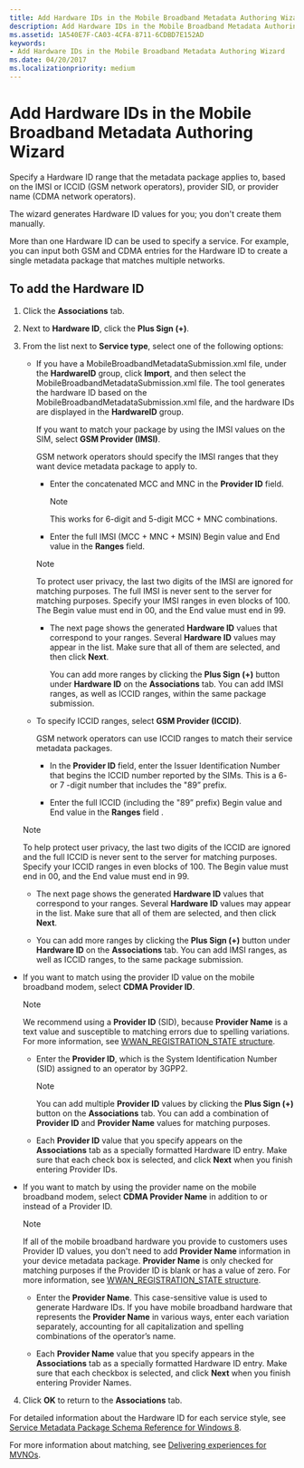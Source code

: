 ```yaml
---
title: Add Hardware IDs in the Mobile Broadband Metadata Authoring Wizard
description: Add Hardware IDs in the Mobile Broadband Metadata Authoring Wizard
ms.assetid: 1A540E7F-CA03-4CFA-8711-6CDBD7E152AD
keywords:
- Add Hardware IDs in the Mobile Broadband Metadata Authoring Wizard
ms.date: 04/20/2017
ms.localizationpriority: medium
---
```


# Add Hardware IDs in the Mobile Broadband Metadata Authoring Wizard

Specify a Hardware ID range that the metadata package applies to, based on the IMSI or ICCID (GSM network operators), provider SID, or provider name (CDMA network operators).

The wizard generates Hardware ID values for you; you don't create them manually.

More than one Hardware ID can be used to specify a service. For example, you can input both GSM and CDMA entries for the Hardware ID to create a single metadata package that matches multiple networks.

## To add the Hardware ID

1. Click the **Associations** tab.

2. Next to **Hardware ID**, click the **Plus Sign (+)**.

3. From the list next to **Service type**, select one of the following options:

    - If you have a MobileBroadbandMetadataSubmission.xml file, under the **HardwareID** group, click **Import**, and then select the MobileBroadbandMetadataSubmission.xml file. The tool generates the hardware ID based on the MobileBroadbandMetadataSubmission.xml file, and the hardware IDs are displayed in the **HardwareID** group.

      If you want to match your package by using the IMSI values on the SIM, select **GSM Provider (IMSI)**.

      GSM network operators should specify the IMSI ranges that they want device metadata package to apply to.

      - Enter the concatenated MCC and MNC in the **Provider ID** field.

        > [!NOTE]
        > This works for 6-digit and 5-digit MCC + MNC combinations.

      - Enter the full IMSI (MCC + MNC + MSIN) Begin value and End value in the **Ranges** field.

      > [!NOTE]
      > To protect user privacy, the last two digits of the IMSI are ignored for matching purposes. The full IMSI is never sent to the server for matching purposes. Specify your IMSI ranges in even blocks of 100. The Begin value must end in 00, and the End value must end in 99.

      - The next page shows the generated **Hardware ID** values that correspond to your ranges. Several **Hardware ID** values may appear in the list. Make sure that all of them are selected, and then click **Next**.

        You can add more ranges by clicking the **Plus Sign (+)** button under **Hardware ID** on the **Associations** tab. You can add IMSI ranges, as well as ICCID ranges, within the same package submission.

    - To specify ICCID ranges, select **GSM Provider (ICCID)**.

      GSM network operators can use ICCID ranges to match their service metadata packages.

      - In the **Provider ID** field, enter the Issuer Identification Number that begins the ICCID number reported by the SIMs. This is a 6- or 7 -digit number that includes the "89” prefix.
  
      - Enter the full ICCID (including the "89” prefix) Begin value and End value in the **Ranges** field .

    > [!NOTE]
    > To help protect user privacy, the last two digits of the ICCID are ignored and the full ICCID is never sent to the server for matching purposes. Specify your ICCID ranges in even blocks of 100. The Begin value must end in 00, and the End value must end in 99.

      - The next page shows the generated **Hardware ID** values that correspond to your ranges. Several **Hardware ID** values may appear in the list. Make sure that all of them are selected, and then click **Next**.

      - You can add more ranges by clicking the **Plus Sign (+)** button under **Hardware ID** on the **Associations** tab. You can add IMSI ranges, as well as ICCID ranges, to the same package submission.

- If you want to match using the provider ID value on the mobile broadband modem, select **CDMA Provider ID**.
  
  > [!NOTE]
  > We recommend using a **Provider ID** (SID), because **Provider Name** is a text value and susceptible to matching errors due to spelling variations. For more information, see [WWAN\_REGISTRATION\_STATE structure](/windows-hardware/drivers/ddi/wwan/ns-wwan-_wwan_registration_state).

  - Enter the **Provider ID**, which is the System Identification Number (SID) assigned to an operator by 3GPP2.
  
      > [!NOTE]
      > You can add multiple **Provider ID** values by clicking the **Plus Sign (+)** button on the **Associations** tab. You can add a combination of **Provider ID** and **Provider Name** values for matching purposes.

  - Each **Provider ID** value that you specify appears on the **Associations** tab as a specially formatted Hardware ID entry. Make sure that each check box is selected, and click **Next** when you finish entering Provider IDs.

- If you want to match by using the provider name on the mobile broadband modem, select **CDMA Provider Name** in addition to or instead of a Provider ID.

  > [!NOTE]
  > If all of the mobile broadband hardware you provide to customers uses Provider ID values, you don't need to add **Provider Name** information in your device metadata package. **Provider Name** is only checked for matching purposes if the Provider ID is blank or has a value of zero. For more information, see [WWAN\_REGISTRATION\_STATE structure](/windows-hardware/drivers/ddi/wwan/ns-wwan-_wwan_registration_state).

  - Enter the **Provider Name**. This case-sensitive value is used to generate Hardware IDs. If you have mobile broadband hardware that represents the **Provider Name** in various ways, enter each variation separately, accounting for all capitalization and spelling combinations of the operator’s name.

  - Each **Provider Name** value that you specify appears in the **Associations** tab as a specially formatted Hardware ID entry. Make sure that each checkbox is selected, and click **Next** when you finish entering Provider Names.

4. Click **OK** to return to the **Associations** tab.

For detailed information about the Hardware ID for each service style, see [Service Metadata Package Schema Reference for Windows 8](https://docs.microsoft.com/windows-hardware/drivers/mobilebroadband/service-metadata-package-schema-reference).

For more information about matching, see [Delivering experiences for MVNOs](../mobilebroadband/delivering-experiences-for-mvnos.md).